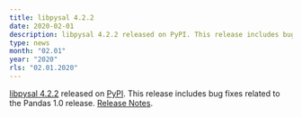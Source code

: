```yaml
---
title: libpysal 4.2.2
date: 2020-02-01
description: libpysal 4.2.2 released on PyPI. This release includes bug fixes related to the Pandas 1.0 release. Release Notes.
type: news
month: "02.01"
year: "2020"
rls: "02.01.2020"
---
```


<a href="https://pysal.org/libpysal/">libpysal 4.2.2</a> released on <a href="https://pypi.org/project/libpysal/4.2.2/">PyPI</a>. This release includes bug fixes related to the Pandas 1.0 release. <a href="https://github.com/pysal/libpysal/releases/tag/v4.2.2">Release Notes</a>.